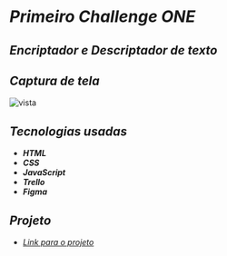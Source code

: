 # *Primeiro Challenge ONE*


## *Encriptador e Descriptador de texto*


## *Captura de tela*

![vista](./assets/Visão%20do%20challenge%20ONE.png)

##

## *Tecnologias usadas*

- _**HTML**_
- _**CSS**_
- _**JavaScript**_
- _**Trello**_
- _**Figma**_

## 

## *Projeto*

- [*Link para o projeto*](https://primeiro-challenge-9nvjqac5m-gilbertodevs-projects.vercel.app/)